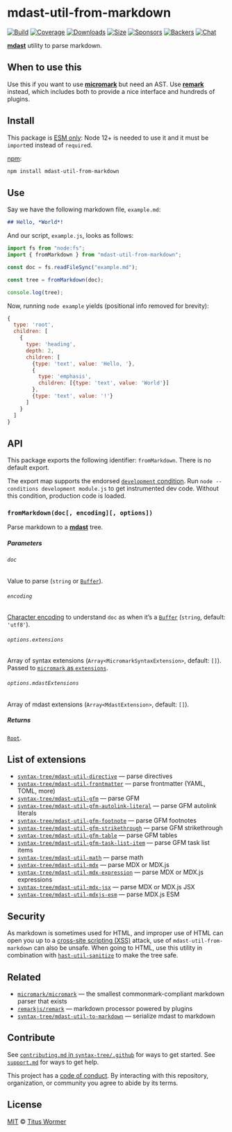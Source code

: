 # mdast-util-from-markdown

[![Build][build-badge]][build] [![Coverage][coverage-badge]][coverage]
[![Downloads][downloads-badge]][downloads] [![Size][size-badge]][size]
[![Sponsors][sponsors-badge]][collective]
[![Backers][backers-badge]][collective] [![Chat][chat-badge]][chat]

**[mdast][mdast]** utility to parse markdown.

## When to use this

Use this if you want to use **[micromark][micromark]** but need an AST. Use
**[remark][remark]** instead, which includes both to provide a nice interface
and hundreds of plugins.

## Install

This package is
[ESM only](https://gist.github.com/sindresorhus/a39789f98801d908bbc7ff3ecc99d99c):
Node 12+ is needed to use it and it must be `import`ed instead of `require`d.

[npm][npm]:

```sh
npm install mdast-util-from-markdown
```

## Use

Say we have the following markdown file, `example.md`:

```markdown
## Hello, *World*!
```

And our script, `example.js`, looks as follows:

```js
import fs from "node:fs";
import { fromMarkdown } from "mdast-util-from-markdown";

const doc = fs.readFileSync("example.md");

const tree = fromMarkdown(doc);

console.log(tree);
```

Now, running `node example` yields (positional info removed for brevity):

```js
{
  type: 'root',
  children: [
    {
      type: 'heading',
      depth: 2,
      children: [
        {type: 'text', value: 'Hello, '},
        {
          type: 'emphasis',
          children: [{type: 'text', value: 'World'}]
        },
        {type: 'text', value: '!'}
      ]
    }
  ]
}
```

## API

This package exports the following identifier: `fromMarkdown`. There is no
default export.

The export map supports the endorsed
[`development` condition](https://nodejs.org/api/packages.html#packages_resolving_user_conditions).
Run `node --conditions development module.js` to get instrumented dev code.
Without this condition, production code is loaded.

### `fromMarkdown(doc[, encoding][, options])`

Parse markdown to a **[mdast][mdast]** tree.

##### Parameters

###### `doc`

Value to parse (`string` or [`Buffer`][buffer]).

###### `encoding`

[Character encoding][encoding] to understand `doc` as when it’s a
[`Buffer`][buffer] (`string`, default: `'utf8'`).

###### `options.extensions`

Array of syntax extensions (`Array<MicromarkSyntaxExtension>`, default: `[]`).
Passed to [`micromark` as `extensions`][micromark-extensions].

###### `options.mdastExtensions`

Array of mdast extensions (`Array<MdastExtension>`, default: `[]`).

##### Returns

[`Root`][root].

## List of extensions

- [`syntax-tree/mdast-util-directive`](https://github.com/syntax-tree/mdast-util-directive)
  — parse directives
- [`syntax-tree/mdast-util-frontmatter`](https://github.com/syntax-tree/mdast-util-frontmatter)
  — parse frontmatter (YAML, TOML, more)
- [`syntax-tree/mdast-util-gfm`](https://github.com/syntax-tree/mdast-util-gfm)
  — parse GFM
- [`syntax-tree/mdast-util-gfm-autolink-literal`](https://github.com/syntax-tree/mdast-util-gfm-autolink-literal)
  — parse GFM autolink literals
- [`syntax-tree/mdast-util-gfm-footnote`](https://github.com/syntax-tree/mdast-util-gfm-footnote)
  — parse GFM footnotes
- [`syntax-tree/mdast-util-gfm-strikethrough`](https://github.com/syntax-tree/mdast-util-gfm-strikethrough)
  — parse GFM strikethrough
- [`syntax-tree/mdast-util-gfm-table`](https://github.com/syntax-tree/mdast-util-gfm-table)
  — parse GFM tables
- [`syntax-tree/mdast-util-gfm-task-list-item`](https://github.com/syntax-tree/mdast-util-gfm-task-list-item)
  — parse GFM task list items
- [`syntax-tree/mdast-util-math`](https://github.com/syntax-tree/mdast-util-math)
  — parse math
- [`syntax-tree/mdast-util-mdx`](https://github.com/syntax-tree/mdast-util-mdx)
  — parse MDX or MDX.js
- [`syntax-tree/mdast-util-mdx-expression`](https://github.com/syntax-tree/mdast-util-mdx-expression)
  — parse MDX or MDX.js expressions
- [`syntax-tree/mdast-util-mdx-jsx`](https://github.com/syntax-tree/mdast-util-mdx-jsx)
  — parse MDX or MDX.js JSX
- [`syntax-tree/mdast-util-mdxjs-esm`](https://github.com/syntax-tree/mdast-util-mdxjs-esm)
  — parse MDX.js ESM

## Security

As markdown is sometimes used for HTML, and improper use of HTML can open you up
to a [cross-site scripting (XSS)][xss] attack, use of `mdast-util-from-markdown`
can also be unsafe. When going to HTML, use this utility in combination with
[`hast-util-sanitize`][sanitize] to make the tree safe.

## Related

- [`micromark/micromark`](https://github.com/micromark/micromark) — the smallest
  commonmark-compliant markdown parser that exists
- [`remarkjs/remark`](https://github.com/remarkjs/remark) — markdown processor
  powered by plugins
- [`syntax-tree/mdast-util-to-markdown`](https://github.com/syntax-tree/mdast-util-to-markdown)
  — serialize mdast to markdown

## Contribute

See [`contributing.md` in `syntax-tree/.github`][contributing] for ways to get
started. See [`support.md`][support] for ways to get help.

This project has a [code of conduct][coc]. By interacting with this repository,
organization, or community you agree to abide by its terms.

## License

[MIT][license] © [Titus Wormer][author]

<!-- Definitions -->

[build-badge]: https://github.com/syntax-tree/mdast-util-from-markdown/workflows/main/badge.svg
[build]: https://github.com/syntax-tree/mdast-util-from-markdown/actions
[coverage-badge]: https://img.shields.io/codecov/c/github/syntax-tree/mdast-util-from-markdown.svg
[coverage]: https://codecov.io/github/syntax-tree/mdast-util-from-markdown
[downloads-badge]: https://img.shields.io/npm/dm/mdast-util-from-markdown.svg
[downloads]: https://www.npmjs.com/package/mdast-util-from-markdown
[size-badge]: https://img.shields.io/bundlephobia/minzip/mdast-util-from-markdown.svg
[size]: https://bundlephobia.com/result?p=mdast-util-from-markdown
[sponsors-badge]: https://opencollective.com/unified/sponsors/badge.svg
[backers-badge]: https://opencollective.com/unified/backers/badge.svg
[collective]: https://opencollective.com/unified
[chat-badge]: https://img.shields.io/badge/chat-discussions-success.svg
[chat]: https://github.com/syntax-tree/unist/discussions
[npm]: https://docs.npmjs.com/cli/install
[license]: license
[author]: https://wooorm.com
[contributing]: https://github.com/syntax-tree/.github/blob/HEAD/contributing.md
[support]: https://github.com/syntax-tree/.github/blob/HEAD/support.md
[coc]: https://github.com/syntax-tree/.github/blob/HEAD/code-of-conduct.md
[mdast]: https://github.com/syntax-tree/mdast
[root]: https://github.com/syntax-tree/mdast#root
[encoding]: https://nodejs.org/api/buffer.html#buffer_buffers_and_character_encodings
[buffer]: https://nodejs.org/api/buffer.html
[xss]: https://en.wikipedia.org/wiki/Cross-site_scripting
[sanitize]: https://github.com/syntax-tree/hast-util-sanitize
[micromark]: https://github.com/micromark/micromark
[micromark-extensions]: https://github.com/micromark/micromark#optionsextensions
[remark]: https://github.com/remarkjs/remark
